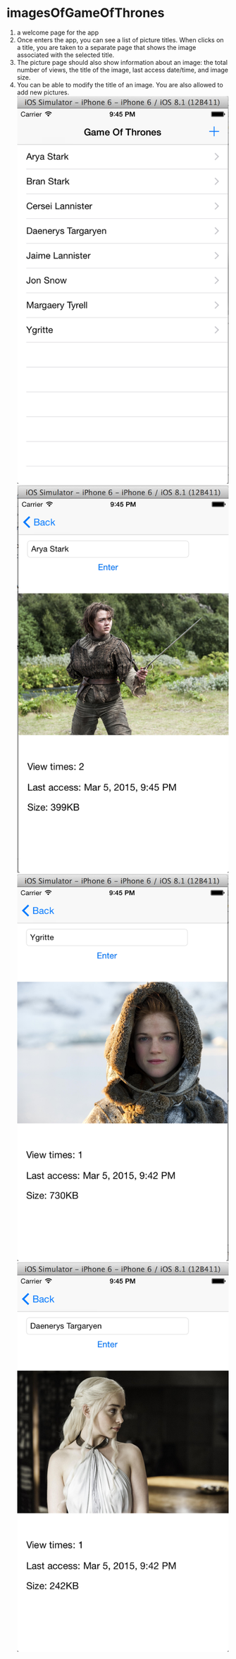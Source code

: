 # imagesOfGameOfThrones
1. a welcome page for the app
2. Once enters the app, you can see a list of picture titles. When clicks on a title, you are taken to a separate page that shows the image associated with the selected title.
3. The picture page should also show information about an image: the total number of views, the title of the image, last access date/time, and image size.
4. You can be able to modify the title of an image. You are also allowed to add new pictures.
![alt text](https://raw.githubusercontent.com/LinyinWu/imagesOfGameOfThrones/master/screenshot/Menu.png)
![alt tag](https://raw.githubusercontent.com/LinyinWu/imagesOfGameOfThrones/master/screenshot/Arya%20Stark.png)
![alt tag](https://raw.githubusercontent.com/LinyinWu/imagesOfGameOfThrones/master/screenshot/Ygritte.png)
![alt tag](https://github.com/LinyinWu/imagesOfGameOfThrones/blob/master/screenshot/Daenerys%20Targaryen.png)

